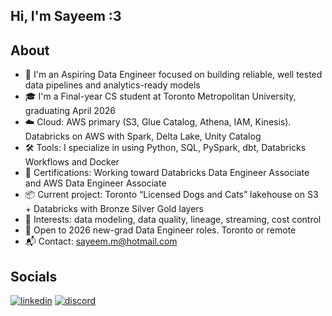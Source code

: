 ## Hi, I'm Sayeem :3

## About
- 🧱 I'm an Aspiring Data Engineer focused on building reliable, well tested data pipelines and analytics-ready models
- 🎓 I'm a Final-year CS student at Toronto Metropolitan University, graduating April 2026
- ☁️ Cloud: AWS primary (S3, Glue Catalog, Athena, IAM, Kinesis). Databricks on AWS with Spark, Delta Lake, Unity Catalog
- 🛠️ Tools: I specialize in using Python, SQL, PySpark, dbt, Databricks Workflows and Docker
- 📜 Certifications: Working toward Databricks Data Engineer Associate and AWS Data Engineer Associate
- 📦 Current project: Toronto “Licensed Dogs and Cats” lakehouse on S3 + Databricks with Bronze Silver Gold layers
- 🔎 Interests: data modeling, data quality, lineage, streaming, cost control
- 🤝 Open to 2026 new-grad Data Engineer roles. Toronto or remote
- 📬 Contact: sayeem.m@hotmail.com

## Socials
[![linkedin](https://img.icons8.com/ios-filled/50/0077B5/linkedin.png)][1]
[![discord](https://img.icons8.com/ios-filled/50/5865F2/discord-logo.png)][2]

[1]: https://www.linkedin.com/in/sayeem-mahfuz/
[2]: https://discord.com/users/668252813163233280
